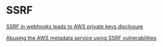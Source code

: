 # SSRF
[SSRF in webhooks leads to AWS private keys disclosure](https://hackerone.com/reports/508459)

[Abusing the AWS metadata service using SSRF vulnerabilities](https://blog.christophetd.fr/abusing-aws-metadata-service-using-ssrf-vulnerabilities/)
